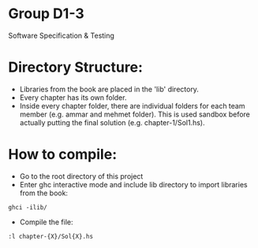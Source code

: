 Group D1-3
==========
Software Specification &amp; Testing

Directory Structure:
====================
* Libraries from the book are placed in the 'lib' directory.
* Every chapter has its own folder.
* Inside every chapter folder, there are individual folders for each team member (e.g. ammar and mehmet folder). This is used sandbox before actually putting the final solution (e.g. chapter-1/Sol1.hs).

How to compile:
===============
* Go to the root directory of this project
* Enter ghc interactive mode and include lib directory to import libraries from the book:
```
ghci -ilib/
```
* Compile the file:
```
:l chapter-{X}/Sol{X}.hs
```

